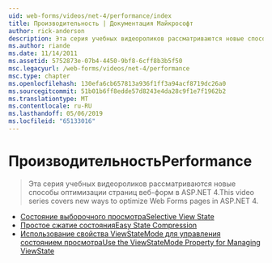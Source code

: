 ```yaml
---
uid: web-forms/videos/net-4/performance/index
title: Производительность | Документация Майкрософт
author: rick-anderson
description: Эта серия учебных видеороликов рассматриваются новые способы оптимизации страниц веб-форм в ASP.NET 4.
ms.author: riande
ms.date: 11/14/2011
ms.assetid: 5752873e-07b4-4450-9bf8-6cff8b3b5f50
msc.legacyurl: /web-forms/videos/net-4/performance
msc.type: chapter
ms.openlocfilehash: 130efa6cb657813a936f1ff3a94acf8719dc26a0
ms.sourcegitcommit: 51b01b6ff8edde57d8243e4da28c9f1e7f1962b2
ms.translationtype: MT
ms.contentlocale: ru-RU
ms.lasthandoff: 05/06/2019
ms.locfileid: "65133016"
---
```

# <a name="performance"></a><span data-ttu-id="4d959-103">Производительность</span><span class="sxs-lookup"><span data-stu-id="4d959-103">Performance</span></span>

> <span data-ttu-id="4d959-104">Эта серия учебных видеороликов рассматриваются новые способы оптимизации страниц веб-форм в ASP.NET 4.</span><span class="sxs-lookup"><span data-stu-id="4d959-104">This video series covers new ways to optimize Web Forms pages in ASP.NET 4.</span></span>

- [<span data-ttu-id="4d959-105">Состояние выборочного просмотра</span><span class="sxs-lookup"><span data-stu-id="4d959-105">Selective View State</span></span>](aspnet-4-quick-hit-selective-view-state.md)
- [<span data-ttu-id="4d959-106">Простое сжатие состояния</span><span class="sxs-lookup"><span data-stu-id="4d959-106">Easy State Compression</span></span>](aspnet-4-quick-hit-easy-state-compression.md)
- [<span data-ttu-id="4d959-107">Использование свойства ViewStateMode для управления состоянием просмотра</span><span class="sxs-lookup"><span data-stu-id="4d959-107">Use the ViewStateMode Property for Managing ViewState</span></span>](how-do-i-use-the-viewstatemode-property-for-managing-viewstate.md)
